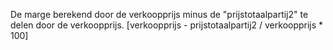 De marge berekend door de verkoopprijs minus de "prijstotaalpartij2" te delen door de verkoopprijs. [verkoopprijs - prijstotaalpartij2 / verkoopprijs * 100]
